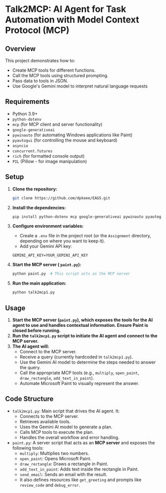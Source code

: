 # Talk2MCP: AI Agent for Task Automation with Model Context Protocol (MCP)

## Overview

This project demonstrates how to:

- Create MCP tools for different functions.
- Call the MCP tools using structured prompting.
- Pass data to tools in JSON.
- Use Google's Gemini model to interpret natural language requests

## Requirements

-   Python 3.9+
-   `python-dotenv`
-   `mcp` (for MCP client and server functionality)
-   `google-generativeai`
-   `pywinauto` (for automating Windows applications like Paint)
-   `pyautogui` (for controlling the mouse and keyboard)
-   `asyncio`
-   `concurrent.futures`
-   `rich` (for formatted console output)
-   `PIL` (Pillow - for image manipulation)

## Setup

1.  **Clone the repository:**

    ```bash
    git clone https://github.com/dpkeee/EAG5.git
      ```

2.  **Install the dependencies:**

    ```bash
    pip install python-dotenv mcp google-generativeai pywinauto pyautogui rich Pillow
    ```

3.  **Configure environment variables:**

    -   Create a `.env` file in the project root (or the `Assignment` directory, depending on where you want to keep it).
    -   Add your Gemini API key:

    ```
    GEMINI_API_KEY=YOUR_GEMINI_API_KEY
    ```
  

4.  **Start the MCP server ( `paint.py`):**

    ```bash
    python paint.py  # This script acts as the MCP server
    ```

5.  **Run the main application:**

    ```bash
    python talk2mcp1.py
    ```

## Usage

1.  **Start the MCP server (`paint.py`), which exposes the tools for the AI agent to use and handles contextual information.  Ensure Paint is closed before running.**
2.  **Run the `talk2mcp1.py` script to initiate the AI agent and connect to the MCP server.**
3.  **The AI agent will:**
    *   Connect to the MCP server.
    *   Receive a query (currently hardcoded in `talk2mcp1.py`).
    *   Use the Gemini AI model to determine the steps needed to answer the query.
    *   Call the appropriate MCP tools (e.g., `multiply`, `open_paint`, `draw_rectangle`, `add_text_in_paint`).
    *   Automate Microsoft Paint to visually represent the answer.
    

## Code Structure

-   `talk2mcp1.py`: Main script that drives the AI agent. It:
    *   Connects to the MCP server.
    *   Retrieves available tools.
    *   Uses the Gemini AI model to generate a plan.
    *   Calls MCP tools to execute the plan.
    *   Handles the overall workflow and error handling.
-   `paint.py`: A server script that acts as an **MCP server** and exposes the following tools:
    *   `multiply`: Multiplies two numbers.
    *   `open_paint`: Opens Microsoft Paint.
    *   `draw_rectangle`: Draws a rectangle in Paint.
    *   `add_text_in_paint`: Adds text inside the rectangle in Paint.
    *   `send_email`: Sends an email with the result.
    *   It also defines resources like `get_greeting` and prompts like `review_code` and `debug_error`.


